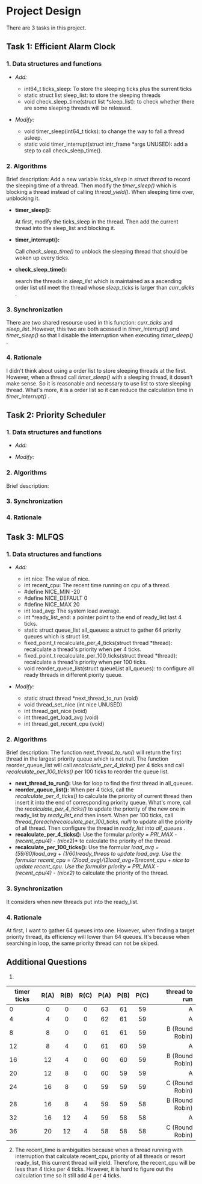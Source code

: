 # Project Design
  There are 3 tasks in this project.
## Task 1: Efficient Alarm Clock
### 1. Data structures and functions

+ *Add:*
     
     * int64_t ticks_sleep: To store the sleeping ticks plus the surrent ticks 
     * static struct list sleep_list: to store the sleeping threads
     * void check_sleep_time(struct list *sleep_list): to check whether there are some sleeping threads will be released.
     
+ *Modify:*     
     
     * void timer_sleep(int64_t ticks): to change the way to fall a thread asleep.
     * static void timer_interrupt(struct intr_frame *args UNUSED): add a step to call check_sleep_time().

### 2. Algorithms

Brief description:
    Add a new variable *ticks_sleep* in *struct thread* to record the sleeping time of a thread. Then modify the *timer_sleep()* which is blocking a thread instead of calling *thread_yield()*. When sleeping time over, unblocking it.
  
  + **timer_sleep():**
    
       At first, modify the ticks_sleep in the thread. 
       Then add the current thread into the sleep_list and blocking it.
        
  + **timer_interrupt():**
        
       Call *check_sleep_time()* to unblock the sleeping thread that should be woken up every ticks.
        
  + **check_sleep_time():**
    
       search the threads in *sleep_list* which is maintained as a ascending order list util meet the thread whose *sleep_ticks* is larger than *curr_dicks* .
        
### 3. Synchronization

   There are two shared resourse used in this function: *curr_ticks* and *sleep_list*. However, this two are both acessed in *timer_interrupt()* and *timer_sleep()* so that I disable the interruption when executing *timer_sleep()* .
    
 ### 4. Rationale
 
   I didn't think about using a order list to store sleeping threads at the first. However, when a thread call *timer_sleep()* with a sleeping thread, it dosen't make sense. So it is reasonable and necessary to use list to store sleeping thread. What's more, it is a order list so it can reduce the calculation time in *timer_interrupt()* .
 
 ## Task 2: Priority Scheduler
 ### 1. Data structures and functions

+ *Add:*


+ *Modify:* 


### 2. Algorithms

Brief description:


### 3. Synchronization
### 4. Rationale

 
 ## Task 3: MLFQS
 ### 1. Data structures and functions

+ *Add:*
    + int nice: The value of nice.                            
    + int recent_cpu: The recent time running on cpu of a thread.
    + #define NICE_MIN -20
    + #define NICE_DEFAULT 0
    + #define NICE_MAX 20
    + int load_avg: The system load average.
    + int *ready_list_end: a pointer point to the end of ready_list last 4 ticks.
    + static struct queue_list all_queues: a struct to gather 64 priority queues which is struct list.
    + fixed_point_t recalculate_per_4_ticks(struct thread \*thread): recalculate a thread's priority when per 4 ticks.
    + fixed_point_t recalculate_per_100_ticks(struct thread \*thread): recalculate a thread's priority when per 100 ticks.
    + void reorder_queue_list(struct queueList all_queues): to configure all ready threads in different piority queue.

+ *Modify:* 
    + static struct thread *next_thread_to_run (void) 
    + void thread_set_nice (int nice UNUSED)
    + int thread_get_nice (void)
    + int thread_get_load_avg (void)
    + int thread_get_recent_cpu (void) 
   

### 2. Algorithms
Brief description: The function *next_thread_to_run()* will return the first thread in the largest priority queue which is not null. The function reorder_queue_list will call *recalculate_per_4_ticks()* per 4 ticks and call *recalculate_per_100_ticks()* per 100 ticks to reorder the queue list.
    
   + **next_thread_to_run():**
       Use for loop to find the first thread in all_queues.
   + **reorder_queue_list():**
       When per 4 ticks, call the *recalculate_per_4_ticks()* to calculate the priority of current thread then insert it into the end of  corresponding priority queue. What's more, call the *recalculate_per_4_ticks()* to update the priority of the new one in ready_list by *ready_list_end* then insert. When per 100 ticks, call *thread_foreach(recalculate_per_100_ticks, null)* to update all the priority of all thread. Then configure the thread in *ready_list* into *all_queues* .
   + **recalculate_per_4_ticks():**
       Use the formular *priority = PRI_MAX - (recent_cpu/4) - (nice*2)* to calculate the priority of the thread.
   + **recalculate_per_100_ticks():**
       Use the formular *load_avg = (59/60)*load_avg + (1/60)*ready_threas* to update load_avg.
       Use the formular *recent_cpu = (2*load_avg)/(2*load_avg+1)*recent_cpu + nice* to update recent_cpu.
       Use the formular *priority = PRI_MAX - (recent_cpu/4) - (nice*2)* to calculate the priority of the thread.

### 3. Synchronization
  It considers when new threads put into the ready_list.
### 4. Rationale
  At first, I want to gather 64 queues into one. However, when finding a target priority thread, its efficiency will lower than 64 queues. It's because when searching in loop, the same priority thread can not be skiped.
  
## Additional Questions 

1. 
timer ticks|R(A)|R(B)|R(C)|P(A)|P(B)|P(C)|thread to run
--|:--:|:--:|:--:|:--:|:--:|:--:|--:
0|0|0|0|63|61|59|A
4|4|0|0|62|61|59|A
8|8|0|0|61|61|59|B (Round Robin)
12|8|4|0|61|60|59|A
16|12|4|0|60|60|59|B (Round Robin)
20|12|8|0|60|59|59|A 
24|16|8|0|59|59|59|C (Round Robin)
28|16|8|4|59|59|58|B (Round Robin)
32|16|12|4|59|58|58|A
36|20|12|4|58|58|58|C (Round Robin)


 2. The recent_time is ambiguities because when a thread running with interruption that calculate recent_cpu, priority of all threads or resort ready_list, this current thread will yield. Therefore, the recent_cpu will be less than 4 ticks per 4 ticks. However, it is hard to figure out the calculation time so it still add 4 per 4 ticks.
